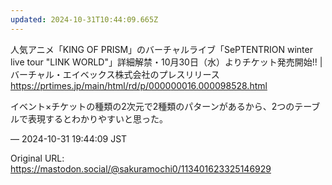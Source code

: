 ```yaml
---
updated: 2024-10-31T10:44:09.665Z
---
```


<p>人気アニメ「KING OF PRISM」のバーチャルライブ「SePTENTRION winter live tour &quot;LINK WORLD&quot;」詳細解禁・10月30日（水）よりチケット発売開始!! | バーチャル・エイベックス株式会社のプレスリリース<br /><a href="https://prtimes.jp/main/html/rd/p/000000016.000098528.html" target="_blank" rel="nofollow noopener noreferrer" translate="no"><span class="invisible">https://</span><span class="ellipsis">prtimes.jp/main/html/rd/p/0000</span><span class="invisible">00016.000098528.html</span></a></p><p>イベント×チケットの種類の2次元で2種類のパターンがあるから、2つのテーブルで表現するとわかりやすいと思った。</p>

&mdash; 2024-10-31 19:44:09 JST

Original URL: https://mastodon.social/@sakuramochi0/113401623325146929
